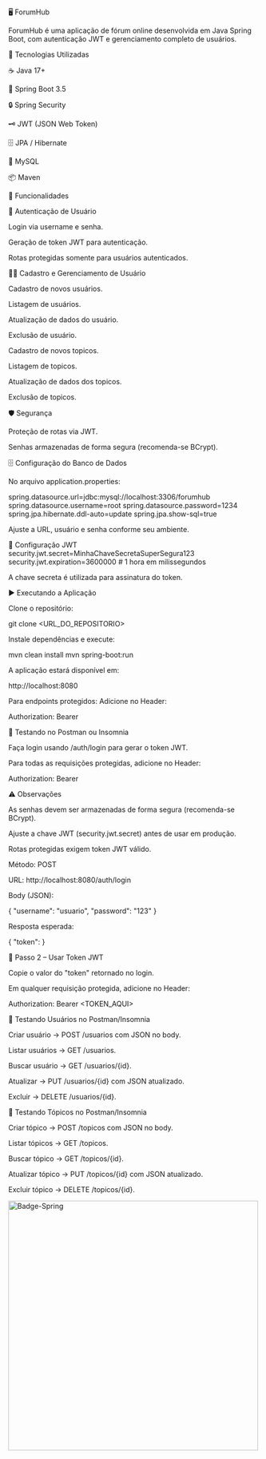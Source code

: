 🖥️ ForumHub

ForumHub é uma aplicação de fórum online desenvolvida em Java Spring Boot, com autenticação JWT e gerenciamento completo de usuários.

🚀 Tecnologias Utilizadas

☕ Java 17+

🌱 Spring Boot 3.5

🔒 Spring Security

🗝️ JWT (JSON Web Token)

🗄️ JPA / Hibernate

🐬 MySQL

📦 Maven

🎯 Funcionalidades

🔑 Autenticação de Usuário

Login via username e senha.

Geração de token JWT para autenticação.

Rotas protegidas somente para usuários autenticados.

🧑‍💻 Cadastro e Gerenciamento de Usuário

Cadastro de novos usuários.

Listagem de usuários.

Atualização de dados do usuário.

Exclusão de usuário.

Cadastro de novos topicos.

Listagem de topicos.

Atualização de dados dos topicos.

Exclusão de topicos.


🛡️ Segurança

Proteção de rotas via JWT.

Senhas armazenadas de forma segura (recomenda-se BCrypt).


🗄 Configuração do Banco de Dados

No arquivo application.properties:

spring.datasource.url=jdbc:mysql://localhost:3306/forumhub
spring.datasource.username=root
spring.datasource.password=1234
spring.jpa.hibernate.ddl-auto=update
spring.jpa.show-sql=true


Ajuste a URL, usuário e senha conforme seu ambiente.

🔑 Configuração JWT
security.jwt.secret=MinhaChaveSecretaSuperSegura123
security.jwt.expiration=3600000  # 1 hora em milissegundos


A chave secreta é utilizada para assinatura do token.

▶️ Executando a Aplicação

Clone o repositório:

git clone <URL_DO_REPOSITORIO>


Instale dependências e execute:

mvn clean install
mvn spring-boot:run


A aplicação estará disponível em:

http://localhost:8080


Para endpoints protegidos:
Adicione no Header:

Authorization: Bearer <token>

🧪 Testando no Postman ou Insomnia

Faça login usando /auth/login para gerar o token JWT.

Para todas as requisições protegidas, adicione no Header:

Authorization: Bearer <token>

⚠️ Observações

As senhas devem ser armazenadas de forma segura (recomenda-se BCrypt).

Ajuste a chave JWT (security.jwt.secret) antes de usar em produção.

Rotas protegidas exigem token JWT válido.



Método: POST

URL: http://localhost:8080/auth/login

Body (JSON):

{
"username": "usuario",
"password": "123"
}


Resposta esperada:

{
"token": 
}

🔑 Passo 2 – Usar Token JWT

Copie o valor do "token" retornado no login.

Em qualquer requisição protegida, adicione no Header:

Authorization: Bearer <TOKEN_AQUI>

👥 Testando Usuários no Postman/Insomnia

Criar usuário → POST /usuarios com JSON no body.

Listar usuários → GET /usuarios.

Buscar usuário → GET /usuarios/{id}.

Atualizar → PUT /usuarios/{id} com JSON atualizado.

Excluir → DELETE /usuarios/{id}.

📝 Testando Tópicos no Postman/Insomnia

Criar tópico → POST /topicos com JSON no body.

Listar tópicos → GET /topicos.

Buscar tópico → GET /topicos/{id}.

Atualizar tópico → PUT /topicos/{id} com JSON atualizado.

Excluir tópico → DELETE /topicos/{id}.

<img width="500" height="500" alt="Badge-Spring" src="https://github.com/user-attachments/assets/178957d3-3ced-4762-8c59-c8ac110b0286" />


